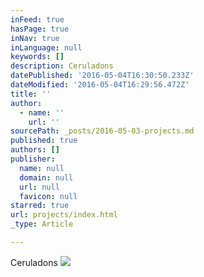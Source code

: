```yaml
---
inFeed: true
hasPage: true
inNav: true
inLanguage: null
keywords: []
description: Ceruladons
datePublished: '2016-05-04T16:30:50.233Z'
dateModified: '2016-05-04T16:29:56.472Z'
title: ''
author:
  - name: ''
    url: ''
sourcePath: _posts/2016-05-03-projects.md
published: true
authors: []
publisher:
  name: null
  domain: null
  url: null
  favicon: null
starred: true
url: projects/index.html
_type: Article

---
```

Ceruladons
![](https://s3-us-west-2.amazonaws.com/the-grid-img/p/81c2a3550810b815c9b092ef22aeaf696a6b4597.png)